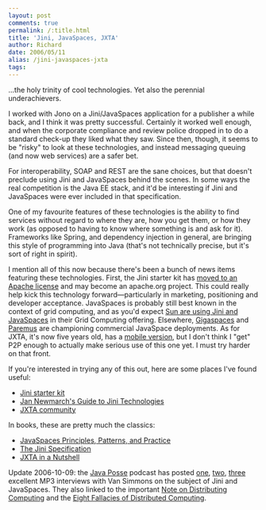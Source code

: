 ```yaml
---
layout: post
comments: true
permalink: /:title.html
title: 'Jini, JavaSpaces, JXTA'
author: Richard
date: 2006/05/11
alias: /jini-javaspaces-jxta
tags:
---
```


...the holy trinity of cool technologies. Yet also the perennial
underachievers.

I worked with Jono on a Jini/JavaSpaces application for a publisher a
while back, and I think it was pretty successful. Certainly it worked
well enough, and when the corporate compliance and review police dropped
in to do a standard check-up they liked what they saw. Since then,
though, it seems to be "risky" to look at these technologies, and
instead messaging queuing (and now web services) are a safer bet.

For interoperability, SOAP and REST are the sane choices, but that
doesn't preclude using Jini and JavaSpaces behind the scenes. In some
ways the real competition is the Java EE stack, and it'd be interesting
if Jini and JavaSpaces were ever included in that specification.

One of my favourite features of these technologies is the ability to
find services without regard to where they are, how you get them, or how
they work (as opposed to having to know where something is and ask for
it). Frameworks like Spring, and dependency injection in general, are
bringing this style of programming into Java (that's not technically
precise, but it's sort of right in spirit).

I mention all of this now because there's been a bunch of news items
featuring these technologies. First, the Jini starter kit has [moved to an Apache license][] and may become an apache.org project. This could
really help kick this technology forward—particularly in marketing,
positioning and developer acceptance. JavaSpaces is probably still best
known in the context of grid computing, and as you'd expect [Sun are using Jini and JavaSpaces][] in their Grid Computing offering.
Elsewhere, [Gigaspaces][] and [Paremus][] are championing commercial
JavaSpace deployments. As for JXTA, it's now five years old, has a
[mobile version][], but I don't think I "get" P2P enough to actually
make serious use of this one yet. I must try harder on that front.

If you're interested in trying any of this out, here are some places
I've found useful:

-   [Jini starter kit][]
-   [Jan Newmarch's Guide to Jini Technologies][]
-   [JXTA community][]


In books, these are pretty much the classics:

-   [JavaSpaces Principles, Patterns, and Practice][]
-   [The Jini Specification][]
-   [JXTA in a Nutshell][]

Update 2006-10-09: the [Java Posse][] podcast has posted [one][],
[two][], [three][] excellent MP3 interviews with Van Simmons on the
subject of Jini and JavaSpaces. They also linked to the important [Note on Distributing Computing][] and the [Eight Fallacies of Distributed Computing][].

  [moved to an Apache license]: http://www.sun.com/software/jini/licensing/
  [Sun are using Jini and JavaSpaces]: https://computeserver.developer.network.com/
  [Gigaspaces]: http://www.gigaspaces.com/
  [Paremus]: http://www.paremus.com/
  [mobile version]: http://jxme.jxta.org/
  [Jini starter kit]: http://starterkit.jini.org/
  [Jan Newmarch's Guide to Jini Technologies]: http://jan.netcomp.monash.edu.au/java/jini/tutorial/Jini.xml
  [JXTA community]: http://www.jxta.org/
  [JavaSpaces Principles, Patterns, and Practice]: http://www.amazon.co.uk/exec/obidos/ASIN/0201309556/richarddallaway
  [The Jini Specification]: http://www.amazon.co.uk/exec/obidos/ASIN/0201726173/richarddallaway
  [JXTA in a Nutshell]: http://www.amazon.co.uk/exec/obidos/ASIN/059600236X/richarddallaway
  [Java Posse]: http://javaposse.com/
  [one]: http://media.libsyn.com/media/dickwall/JavaPosse082.mp3
  [two]: http://media.libsyn.com/media/dickwall/JavaPosse084.mp3
  [three]: http://media.libsyn.com/media/dickwall/JavaPosse086.mp3
  [Note on Distributing Computing]: http://research.sun.com/techrep/1994/abstract-29.html
  [Eight Fallacies of Distributed Computing]: http://weblogs.java.net/jag/Fallacies.html

